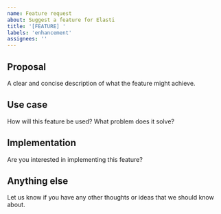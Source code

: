 ```yaml
---
name: Feature request
about: Suggest a feature for Elasti
title: '[FEATURE] '
labels: 'enhancement'
assignees: ''
---
```


## Proposal
A clear and concise description of what the feature might achieve.

## Use case
How will this feature be used? What problem does it solve?

## Implementation
Are you interested in implementing this feature?

## Anything else
Let us know if you have any other thoughts or ideas that we should know about.
